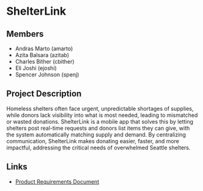 # ShelterLink

## Members

- Andras Marto (amarto)
- Azita Balsara (azitab)
- Charles Bither (cbither)
- Eli Joshi (ejoshi)
- Spencer Johnson (spenj)

## Project Description

Homeless shelters often face urgent, unpredictable shortages of supplies, while donors lack visibility into what is most needed, leading to mismatched or wasted donations. ShelterLink is a mobile app that solves this by letting shelters post real-time requests and donors list items they can give, with the system automatically matching supply and demand. By centralizing communication, ShelterLink makes donating easier, faster, and more impactful, addressing the critical needs of overwhelmed Seattle shelters.

## Links

- [Product Requirements Document](https://docs.google.com/document/d/1MNm4lgE8vIqCnj3oJq1o6MpgDq2Q1TAc0yENPEfM0sc/edit?tab=t.0#heading=h.a9qxd8i05pbz)
